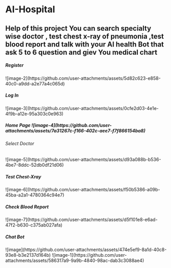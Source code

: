 # AI-Hospital
<h2>Help of this project You can search specialty wise doctor  , test chest x-ray of pneumonia ,test blood report and talk with your AI health Bot that ask 5 to 6 question and giev You medical chart </h2>

<h5>Register</h5>
![image-2](https://github.com/user-attachments/assets/5d82c623-e858-40c0-a9dd-a2e77a4c065d)
<h5>Log In</h5>
![image-3](https://github.com/user-attachments/assets/0cfe2d03-4e1e-4f9b-a12e-95a303c0e963)
<h5>Home Page</5>
![image-4](https://github.com/user-attachments/assets/7a31267c-f166-402c-aee7-f7f866154ba8)
<h6>Select Doctor</h6>
![image-5](https://github.com/user-attachments/assets/d93a088b-b536-4be7-8ddc-52db0df21d06)
<h5>Test Chest-Xray</h5>
![image-6](https://github.com/user-attachments/assets/f50b5386-a09b-45ba-a2a1-4780364c94e7)
<h5>Check Blood Report</h5>
![image-7](https://github.com/user-attachments/assets/d5f101e8-e6ad-47f2-b630-c375ab027afa)
<h5>Chat Bot</h5>
![image](https://github.com/user-attachments/assets/474e5ef9-8a1d-40c8-93e8-b3e2137d164b)
![image-1](https://github.com/user-attachments/assets/586317a9-9a9b-4840-98ac-dab3c3088ae4)
